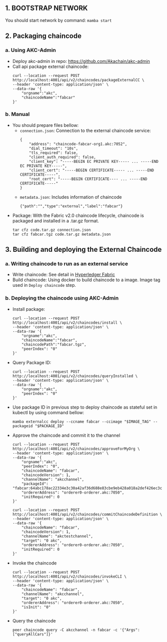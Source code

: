 ## 1. BOOTSTRAP NETWORK
  You should start network by command: ```mamba start```
## 2. Packaging chaincode
### a. Using AKC-Admin
- Deploy akc-admin in repo: https://github.com/Akachain/akc-admin
- Call api package external chaincode:
    ```
    curl --location --request POST http://localhost:4001/api/v2/chaincodes/packageExternalCC \
    --header 'content-type: application/json' \
    --data-raw '{
        "orgname":"akc",
        "chaincodeName":"fabcar"
    }'
    ```
### b. Manual
- You should prepare files bellow:
  - ```connection.json```: Connection to the external chaincode service:
    ```
    {
        "address": "chaincode-fabcar-org1.akc:7052",
        "dial_timeout": "10s",
        "tls_required": false,
        "client_auth_required": false,
        "client_key": "-----BEGIN EC PRIVATE KEY----- ... -----END EC PRIVATE KEY-----",
        "client_cert": "-----BEGIN CERTIFICATE----- ... -----END CERTIFICATE-----",
        "root_cert": "-----BEGIN CERTIFICATE---- ... -----END CERTIFICATE-----"
    }
    ``` 
  - ```metadata.json```: Includes information of chaincode
    ```
    {"path":"","type":"external","label":"fabcar"}
    ```
- Package: With the Fabric v2.0 chaincode lifecycle, chaincode is packaged and installed in a .tar.gz format.
    ```
    tar cfz code.tar.gz connection.json
    tar cfz fabcar.tgz code.tar.gz metadata.json
    ```
  
## 3. Building and deploying the External Chaincode
### a. Writing chaincode to run as an external service
- Write chaincode: See detail in [Hyperledger Fabric](https://hyperledger-fabric.readthedocs.io/en/release-2.2/cc_service.html#writing-chaincode-to-run-as-an-external-service)
- Build chaincode: Using docker to build chaincode to a image. Image tag used in ```Deploy chaincode``` step.
### b. Deploying the chaincode using AKC-Admin
- Install package: 
    ```
    curl --location --request POST http://localhost:4001/api/v2/chaincodes/install \
    --header 'content-type: application/json' \
    --data-raw '{
        "orgname":"akc",
        "chaincodeName":"fabcar",
        "chaincodePath":"fabcar.tgz",
        "peerIndex": "0"
    }'
    ```
- Query Package ID:
    ```
    curl --location --request POST http://localhost:4001/api/v2/chaincodes/queryInstalled \
    --header 'content-type: application/json' \
    --data-raw '{
        "orgname":"akc",
        "peerIndex": "0"
    }'
    ```
- Use package ID in previous step to deploy chaincode as stateful set in kubectl by using command bellow:
    ```
    mamba externalcc deploy --ccname fabcar --ccimage "$IMAGE_TAG" --packageid "$PACKAGE_ID"
    ```
- Approve the chaincode and commit it to the channel
    ```
    curl --location --request POST http://localhost:4001/api/v2/chaincodes/approveForMyOrg \
    --header 'content-type: application/json' \
    --data-raw '{
        "orgname":"akc",
        "peerIndex": "0",
        "chaincodeName": "fabcar",
        "chaincodeVersion": 1,
        "channelName": "akcchannel",
        "packageId": "fabcar:64abc178ac22334e3c30a42af36d688e83cbe9eb428a018a2def426ec3cfd5ea",
        "ordererAddress": "orderer0-orderer.akc:7050",
        "initRequired": 0
    }'

    curl --location --request POST http://localhost:4001/api/v2/chaincodes/commitChaincodeDefinition \
    --header 'content-type: application/json' \
    --data-raw '{
        "chaincodeName": "fabcar",
        "chaincodeVersion": 1,
        "channelName": "akctestchannel",
        "target": "0 akc",
        "ordererAddress": "orderer0-orderer.akc:7050",
        "initRequired": 0
    }'
    ```

- Invoke the chaincode
    ```
    curl --location --request POST http://localhost:4001/api/v2/chaincodes/invokeCLI \
    --header 'content-type: application/json' \
    --data-raw '{
        "chaincodeName": "fabcar",
        "channelName": "akcchannel",
        "target": "0 akc",
        "ordererAddress": "orderer0-orderer.akc:7050",
        "isInit": "0"
    }'

- Query the chaincode
    ```
    peer chaincode query -C akcchannel -n fabcar -c '{"Args":["queryAllCars"]}'
    ```